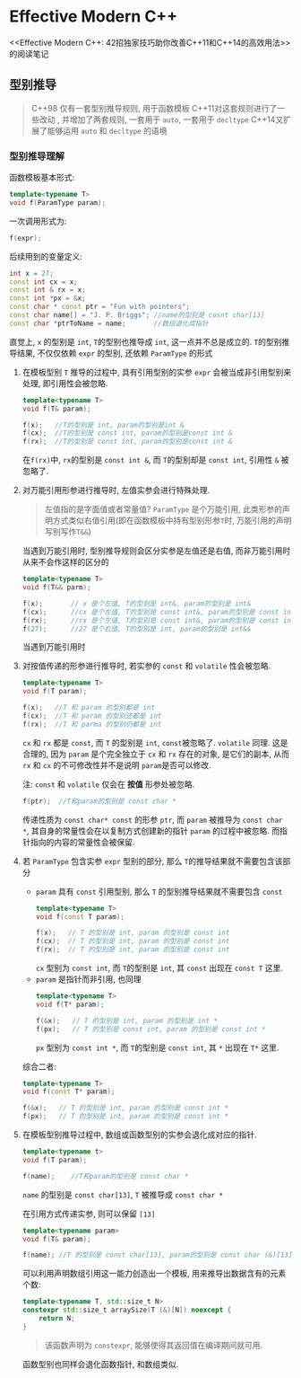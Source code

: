 # Effective Modern C++

<<Effective Modern C++: 42招独家技巧助你改善C++11和C++14的高效用法>> 的阅读笔记

## 型别推导

> C++98 仅有一套型别推导规则, 用于函数模板
> C++11对这套规则进行了一些改动
> , 并增加了两套规则, 一套用于 `auto`, 一套用于 `decltype`
> C++14又扩展了能够运用 `auto` 和 `decltype` 的语境

### 型别推导理解

函数模板基本形式:

```cpp
template<typename T>
void f(ParamType param);
```

一次调用形式为:

```cpp
f(expr);
```

后续用到的变量定义:

```cpp
int x = 27;
const int cx = x;
const int & rx = x;
const int *px = &x;
const char * const ptr = "Fun with pointers";
const char name[] = "J. P. Briggs"; //name的型别是 cosnt char[13]
const char *ptrToName = name;       //数组退化成指针
```

直觉上, `x` 的型别是 `int`, `T`的型别也推导成 `int`, 这一点并不总是成立的. `T`的型别推导结果, 不仅仅依赖 `expr` 的型别, 还依赖 `ParamType` 的形式

1. 在模板型别 `T` 推导的过程中, 具有引用型别的实参 `expr` 会被当成非引用型别来处理, 即引用性会被忽略.
    ```cpp
    template<typename T>
    void f(T& param);

    f(x);   //T的型别是 int, param的型别是int &
    f(cx);  //T的型别是 const int, param的型别是const int &
    f(rx);  //T的型别是 const int, param的型别是const int &
    ```
    在`f(rx)`中, `rx`的型别是 `const int &`, 而 `T`的型别却是 `const int`, 引用性 `&` 被忽略了.

2. 对万能引用形参进行推导时, 左值实参会进行特殊处理.
    > 左值指的是字面值或者常量值?
    > `ParamType` 是个万能引用, 此类形参的声明方式类似右值引用(即在函数模板中持有型别形参`T`时, 万能引用的声明写别写作`T&&`)

    当遇到万能引用时, 型别推导规则会区分实参是左值还是右值, 而非万能引用时从来不会作这样的区分的

    ```cpp
    template<typename T>
    void f(T&& parm);

    f(x);       // x 是个左值, T的型别是 int&, param的型别是 int&
    f(cx);      //cx 是个左值, T的型别是 const int&, param的型别是 const int&
    f(rx);      //rx 是个左值, T的型别是 const int&, param的型别是 const int&
    f(27);      //27 是个右值, T的型别是 int, param的型别是 int&&
    ```

    当遇到万能引用时

3. 对按值传递的形参进行推导时, 若实参的 `const` 和 `volatile` 性会被忽略.
    ```cpp
    template<typename T>
    void f(T param);

    f(x);   //T 和 param 的型别都是 int
    f(cx);  //T 和 param 的型别还都是 int
    f(rx);  //T 和 parma 的型别仍都是 int
    ```
    `cx` 和 `rx` 都是 `const`, 而 `T` 的型别是 `int`, `const`被忽略了. `volatile` 同理.
    这是合理的, 因为 `param` 是个完全独立于 `cx` 和 `rx` 存在的对象, 是它们的副本, 从而 `rx` 和 `cx` 的不可修改性并不是说明 `param`是否可以修改.

    注: `const` 和 `volatile` 仅会在 **按值** 形参处被忽略.
    ```cpp
    f(ptr);  //T和param的型别是 const char *
    ```
    传递性质为 `const char* const` 的形参 `ptr`, 而 `param` 被推导为 `const char *`, 其自身的常量性会在以复制方式创建新的指针 `param` 的过程中被忽略. 而指针指向的内容的常量性会被保留.

4. 若 `ParamType` 包含实参 `expr` 型别的部分, 那么 `T`的推导结果就不需要包含该部分
    - `param` 具有 `const` 引用型别, 那么 `T` 的型别推导结果就不需要包含 `const`
        ```cpp
        template<typename T>
        void f(const T param);

        f(x);   // T 的型别是 int, param 的型别是 const int
        f(cx);  // T 的型别是 int, param 的型别是 const int
        f(rx);  // T 的型别是 int, param 的型别是 const int
        ```
        `cx` 型别为 `const int`, 而 `T`的型别是 `int`, 其 `const` 出现在 `const T` 这里.
    - `param` 是指针而非引用, 也同理
        ```cpp
        template<typename T>
        void f(T* param);

        f(&x);   // T 的型别是 int, param 的型别是 int *
        f(px);   // T 的型别是 const int, param 的型别是 const int *
        ```
        `px` 型别为 `const int *`, 而 `T`的型别是 `const int`, 其 `*` 出现在 `T*` 这里.

    综合二者:
    ```cpp
    template<typename T>
    void f(const T* param);

    f(&x);   // T 的型别是 int, param 的型别是 const int *
    f(px);   // T 的型别是 int, param 的型别是 const int *
    ```

5. 在模板型别推导过程中, 数组或函数型别的实参会退化成对应的指针.
    ```cpp
    template<typename t>
    void f(T param);

    f(name);    //T和param的型别是 const char *
    ```
    `name` 的型别是 `const char[13]`, `T` 被推导成 `const char *`

    在引用方式传递实参, 则可以保留 `[13]`
    ```cpp
    template<typename param>
    void f(T& param);

    f(name); //T 的型别是 const char[13], param的型别是 const char (&)[13]
    ```

    可以利用声明数组引用这一能力创造出一个模板, 用来推导出数据含有的元素个数:
    ```cpp
    template<typename T, std::size_t N>
    constexpr std::size_t arraySize(T (&)[N]) noexcept {
        return N;
    }
    ```
    > 该函数声明为 `constexpr`, 能够使得其返回值在编译期间就可用.

    函数型别也同样会退化函数指针, 和数组类似.

